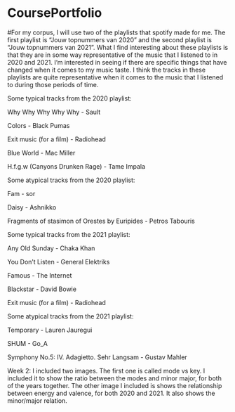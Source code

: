 # CoursePortfolio
#For my corpus, I will use two of the playlists that spotify made for me. The first playlist is “Jouw topnummers van 2020” and the second playlist is “Jouw topnummers van 2021”. 
What I find interesting about these playlists is that they are in some way representative of the music that I listened to in 2020 and 2021. I’m interested in seeing if there are specific things that have changed when it comes to my music taste. I think the tracks in these playlists are quite representative when it comes to the music that I listened to during those periods of time. 


Some typical tracks from the 2020 playlist:

Why Why Why Why Why - Sault

Colors - Black Pumas

Exit music (for a film) - Radiohead

Blue World - Mac Miller

H.f.g.w (Canyons Drunken Rage) - Tame Impala


Some atypical tracks from the 2020 playlist:

Fam - sor

Daisy - Ashnikko 

Fragments of stasimon of Orestes by Euripides - Petros Tabouris


Some typical tracks from the 2021 playlist:

Any Old Sunday - Chaka Khan

You Don’t Listen - General Elektriks

Famous - The Internet

Blackstar - David Bowie

Exit music (for a film) - Radiohead


Some atypical tracks from the 2021 playlist:

Temporary - Lauren Jauregui 

SHUM - Go_A

Symphony No.5: IV. Adagietto. Sehr Langsam - Gustav Mahler


Week 2:
I included two images. The first one is called mode vs key. I included it to show the ratio between the modes and minor major, for both of the years together. 
The other image I included is shows the relationship between energy and valence, for both 2020 and 2021. It also shows the minor/major relation. 
